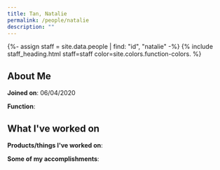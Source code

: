 ```yaml
---
title: Tan, Natalie
permalink: /people/natalie
description: ""
---
```


{%- assign staff = site.data.people | find: "id", "natalie" -%}
{% include staff_heading.html staff=staff color=site.colors.function-colors. %}

## About Me

**Joined on**: 06/04/2020

**Function**: 

## What I've worked on

**Products/things I've worked on**:


**Some of my accomplishments**:

